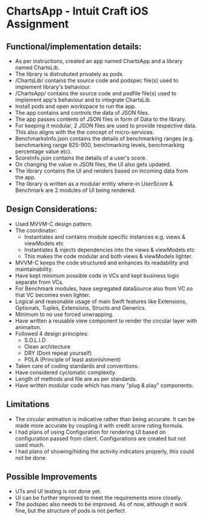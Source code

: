 # ChartsApp - Intuit Craft iOS Assignment

## Functional/implementation details:

* As per instructions, created an app named ChartsApp and a library named ChartsLib.
* The library is distrubuted privately as pods. 
* /ChartsLib/ contains the source code and podspec file(s) used to implement library's behaviour. 
* /ChartsApp/ contains the source code and podfile file(s) used to implement app's behaviour and to integrate ChartsLib.
* Install pods and open workspace to run the app.
* The app contains and controls the data of JSON files.
* The app passes contents of JSON files in form of Data to the library. 
* For keeping it modular, 2 JSON files are used to provide respective data. This also aligns with the the concept of micro-services.
* BenchmarksInfo.json contains the details of benchmarking ranges (e.g. benchmarking range 825-900, benchmarking levels, benchmarking percentage value etc). 
* ScoreInfo.json contains the details of a user's score. 
* On changing the value in JSON files, the UI also gets updated. 
* The library contains the UI and renders based on incoming data from the app. 
* The library is written as a modular entity where-in UserScore & Benchmark are 2 modules of UI being rendered. 

## Design Considerations:

* Used MVVM-C design pattern.
* The coordinator:
    * Instantiates and contains module specific instances e.g. views & viewModels etc
    * Instantiates & injects dependencies into the views & viewModels etc
    * This makes the code modular and both views & viewModels lighter. 
* MVVM-C keeps the code structured and enhances its readability and maintainability. 
* Have kept minimum possible code in VCs and kept business logic separate from VCs.
* For Benchmark modules, have segregated dataSource also from VC so that VC becomes even lighter. 
* Logical and reasonable usage of main Swift features like Extensions, Optionals, Tuples, Extensions, Structs and Generics.
* Minimum to no use forced unwrapping.
* Have written a reusable view component to render the circular layer with animaiton. 
* Followed 4 design principles:
    * S.O.L.I.D
    * Clean architecture
    * DRY (Dont repeat yourself)
    * POLA (Principle of least astonishment)
* Taken care of coding standards and conventions.
* Have considered cyclomatic complexity.
* Length of methods and file are as per standards.
* Have written modular code which has many "plug & play" components.

## Limitations
* The circular animation is indicative rather than being accurate. It can be made more accurate by coupling it with credit score rating formula.
* I had plans of using Configuration for rendering UI based on configuration passed from client. Configurations are created but not used much. 
* I had plans of showing/hiding the activity indicators properly, this could not be done. 

## Possible Improvements
* UTs and UI testing is not done yet.
* UI can be further improved to meet the requirements more closely. 
* The podspec also needs to be improved. As of now, although it work fine, but the structure of pods is not perfect.
